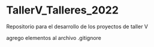 # TallerV_Talleres_2022
Repositorio para el desarrollo de los proyectos de taller V

agrego elementos al archivo .gitignore
